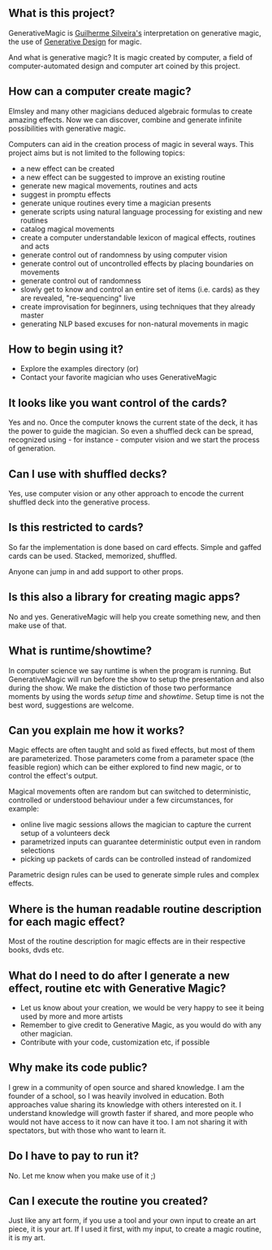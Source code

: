 ## What is this project?

GenerativeMagic is [Guilherme Silveira's](https://www.linkedin.com/in/guilhermeazevedosilveira) interpretation on generative magic, the use of [Generative Design](https://en.wikipedia.org/wiki/Generative_design) for magic.

And what is generative magic? It is magic created by computer, a field of computer-automated design and computer art
coined by this project.

## How can a computer create magic?

Elmsley and many other magicians deduced algebraic formulas to create amazing effects. Now we can discover, combine and generate
infinite possibilities with generative magic.

Computers can aid in the creation process of magic in several ways. This project aims but is not limited to the following topics:

- a new effect can be created
- a new effect can be suggested to improve an existing routine
- generate new magical movements, routines and acts
- suggest in promptu effects
- generate unique routines every time a magician presents
- generate scripts using natural language processing for existing and new routines
- catalog magical movements
- create a computer understandable lexicon of magical effects, routines and acts
- generate control out of randomness by using computer vision
- generate control out of uncontrolled effects by placing boundaries on movements 
- generate control out of randomness
- slowly get to know and control an entire set of items (i.e. cards) as they are revealed, "re-sequencing" live
- create improvisation for beginners, using techniques that they already master
- generating NLP based excuses for non-natural movements in magic

## How to begin using it?

- Explore the examples directory (or)
- Contact your favorite magician who uses GenerativeMagic

## It looks like you want control of the cards?

Yes and no. Once the computer knows the current state of the deck, it has the power to guide the magician.
So even a shuffled deck can be spread, recognized using - for instance - computer vision and we start the process of generation.

## Can I use with shuffled decks?

Yes, use computer vision or any other approach to encode the current shuffled deck into the generative process.

## Is this restricted to cards?

So far the implementation is done based on card effects. Simple and gaffed cards can be used. Stacked, memorized, shuffled.

Anyone can jump in and add support to other props.

## Is this also a library for creating magic apps?

No and yes. GenerativeMagic will help you create something new, and then make use of that.

## What is runtime/showtime?

In computer science we say runtime is when the program is running.
But GenerativeMagic will run before the show to setup the presentation and also during the show.
We make the distiction of those two performance moments by using the words *setup time* and *showtime*. Setup time is
not the best word, suggestions are welcome.


## Can you explain me how it works?

Magic effects are often taught and sold as fixed effects, but most of them are parameterized.
Those parameters come from a parameter space (the feasible region) which can be either explored
to find new magic, or to control the effect's output.

Magical movements often are random but can switched to deterministic, controlled or understood behaviour under
a few circumstances, for example:
- online live magic sessions allows the magician to capture the current setup of a volunteers deck
- parametrized inputs can guarantee deterministic output even in random selections
- picking up packets of cards can be controlled instead of randomized

Parametric design rules can be used to generate simple rules and complex effects.


## Where is the human readable routine description for each magic effect?

Most of the routine description for magic effects are in their respective books, dvds etc.

## What do I need to do after I generate a new effect, routine etc with Generative Magic?

- Let us know about your creation, we would be very happy to see it being used by more and more artists
- Remember to give credit to Generative Magic, as you would do with any other magician.
- Contribute with your code, customization etc, if possible

## Why make its code public?

I grew in a community of open source and shared knowledge. I am the founder of a school, so I was heavily
involved in education. Both approaches value sharing its knowledge with others interested on it.
I understand knowledge will growth faster if shared, and more people who would
not have access to it now can have it too. I am not sharing it with spectators, but with those who want
to learn it.

## Do I have to pay to run it?

No. Let me know when you make use of it ;) 

## Can I execute the routine you created?

Just like any art form, if you use a tool and your own input to create an art piece, it is your art.
If I used it first, with my input, to create a magic routine, it is my art.
